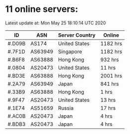 # 11 online servers:

Latest update at: Mon May 25 18:10:14 UTC 2020

| ID | ASN | Server Country | Online |
| -- | --- | -------------- | ------ |
| #.D09B | AS174 | United States | 1182 hrs |
| #.7F1D | AS63949 | Singapore | 1182 hrs |
| #.B6F8 | AS63888 | Hong Kong | 932 hrs |
| #.0804 | AS20473 | United States | 11 hrs |
| #.BD3E | AS63888 | Hong Kong | 2001 hrs |
| #.2A79 | AS63949 | Japan | 841 hrs |
| #.33B9 | AS63888 | Hong Kong | 1 hrs |
| #.9F47 | AS20473 | United States | 13 hrs |
| #.1E74 | AS51659 | Russia | 17 hrs |
| #.AC0B | AS20473 | Japan | 4 hrs |
| #.BDB3 | AS20473 | Japan | 4 hrs |

